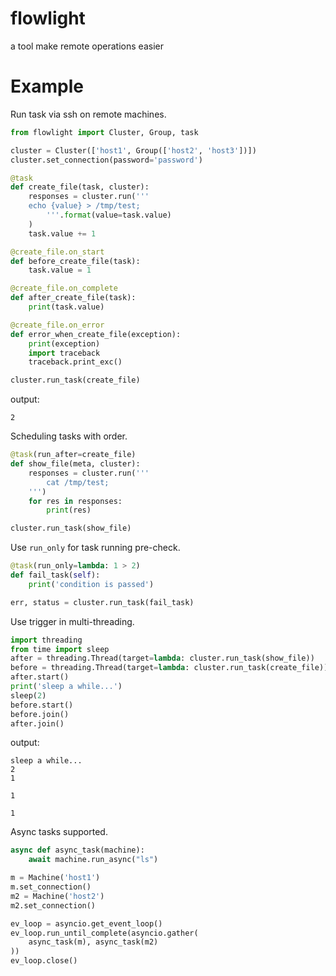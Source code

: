 # flowlight

a tool make remote operations easier

# Example

Run task via ssh on remote machines.

```python
from flowlight import Cluster, Group, task

cluster = Cluster(['host1', Group(['host2', 'host3'])])
cluster.set_connection(password='password')

@task
def create_file(task, cluster):
    responses = cluster.run('''
    echo {value} > /tmp/test;
        '''.format(value=task.value)
    )
    task.value += 1

@create_file.on_start
def before_create_file(task):
    task.value = 1

@create_file.on_complete
def after_create_file(task):
    print(task.value)

@create_file.on_error
def error_when_create_file(exception):
    print(exception)
    import traceback
    traceback.print_exc()

cluster.run_task(create_file)
```

output:

```
2
```

Scheduling tasks with order.

```python
@task(run_after=create_file)
def show_file(meta, cluster):
    responses = cluster.run('''
        cat /tmp/test;            
    ''')
    for res in responses:
        print(res)

cluster.run_task(show_file)
```

Use `run_only` for task running pre-check.

```python
@task(run_only=lambda: 1 > 2)
def fail_task(self):
    print('condition is passed')

err, status = cluster.run_task(fail_task)
```

Use trigger in multi-threading.

```python
import threading
from time import sleep
after = threading.Thread(target=lambda: cluster.run_task(show_file))
before = threading.Thread(target=lambda: cluster.run_task(create_file))
after.start()
print('sleep a while...')
sleep(2)
before.start()
before.join()
after.join()
```

output:

```
sleep a while...
2
1

1

1
```

Async tasks supported.

```python
async def async_task(machine):
    await machine.run_async("ls")

m = Machine('host1')
m.set_connection()
m2 = Machine('host2')
m2.set_connection()

ev_loop = asyncio.get_event_loop()
ev_loop.run_until_complete(asyncio.gather(
    async_task(m), async_task(m2)
))
ev_loop.close()
```